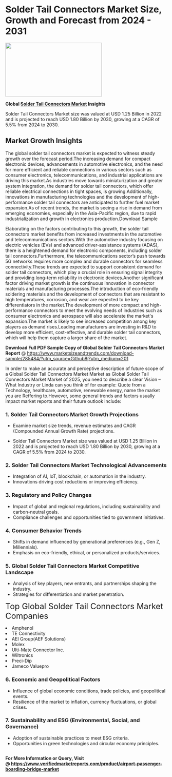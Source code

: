 <H1>Solder Tail Connectors Market Size, Growth and Forecast from 2024 - 2031</H1><img class="aligncenter size-medium wp-image-584254" src="https://thirdeyenews.in/wp-content/uploads/2024/09/Global-Market-Research-300x168.jpeg" alt="" width="300" height="168" /><p><strong>Global&nbsp;<a href="https://www.marketsizeandtrends.com/download-sample/285484/?utm_source=Github8j?utm_medium=201">Solder Tail Connectors Market</a> Insights</strong></p><p>Solder Tail Connectors Market size was valued at USD 1.25 Billion in 2022 and is projected to reach USD 1.80 Billion by 2030, growing at a CAGR of 5.5% from 2024 to 2030.</p><p><h2>Market Growth Insights</h2> <p>The global solder tail connectors market is expected to witness steady growth over the forecast period.The increasing demand for compact electronic devices, advancements in automotive electronics, and the need for more efficient and reliable connections in various sectors such as consumer electronics, telecommunications, and industrial applications are driving this market.As industries move towards miniaturization and greater system integration, the demand for solder tail connectors, which offer reliable electrical connections in tight spaces, is growing.Additionally, innovations in manufacturing technologies and the development of high-performance solder tail connectors are anticipated to further fuel market expansion.As of recent trends, the market is seeing a rise in demand from emerging economies, especially in the Asia-Pacific region, due to rapid industrialization and growth in electronics production.Download Sample</p> <p>Elaborating on the factors contributing to this growth, the solder tail connectors market benefits from increased investments in the automotive and telecommunications sectors.With the automotive industry focusing on electric vehicles (EVs) and advanced driver-assistance systems (ADAS), there is a heightened demand for electronic components, including solder tail connectors.Furthermore, the telecommunications sector’s push towards 5G networks requires more complex and durable connectors for seamless connectivity.These trends are expected to support consistent demand for solder tail connectors, which play a crucial role in ensuring signal integrity and providing long-term reliability in electronic devices.Another significant factor driving market growth is the continuous innovation in connector materials and manufacturing processes.The introduction of eco-friendly soldering materials and the development of connectors that are resistant to high temperatures, corrosion, and wear are expected to be key differentiators in the market.The development of more compact and high-performance connectors to meet the evolving needs of industries such as consumer electronics and aerospace will also accelerate the market's expansion.The market is likely to see increased competition among key players as demand rises.Leading manufacturers are investing in R&D to develop more efficient, cost-effective, and durable solder tail connectors, which will help them capture a larger share of the market.</p><p><span class=""><strong>Download Full PDF Sample Copy of Global Solder Tail Connectors Market Report</strong> @ <a href="https://www.marketsizeandtrends.com/download-sample/285484/?utm_source=Github8j?utm_medium=201" target="_blank">https://www.marketsizeandtrends.com/download-sample/285484/?utm_source=Github8j?utm_medium=201</a></span></p><p>In order to make an accurate and perceptive description of future scope of a Global&nbsp;Solder Tail Connectors Market Market as Global&nbsp;Solder Tail Connectors Market Market of 2025, you need to describe a clear Vision &ndash; What Industry or Linda can you think of for example: Quote from a Technology, healthcare, automotive, renewable energy, name the market you are Reffering to.However, some general trends and factors usually impact market reports and their future outlook include:</p><h3>1.&nbsp;<strong>Solder Tail Connectors Market Growth Projections</strong></h3><ul><li>Examine market size trends, revenue estimates and CAGR (Compounded Annual Growth Rate) projections.</li><li><p>Solder Tail Connectors Market size was valued at USD 1.25 Billion in 2022 and is projected to reach USD 1.80 Billion by 2030, growing at a CAGR of 5.5% from 2024 to 2030.</p></li></ul><h3>2.&nbsp;<strong>Solder Tail Connectors Market Technological Advancements</strong></h3><ul><li>Integration of AI, IoT, blockchain, or automation in the industry.</li><li>Innovations driving cost reductions or improving efficiency.</li></ul><h3>3.&nbsp;<strong>Regulatory and Policy Changes</strong></h3><ul><li>Impact of global and regional regulations, including sustainability and carbon-neutral goals.</li><li>Compliance challenges and opportunities tied to government initiatives.</li></ul><h3>4.&nbsp;<strong>Consumer Behavior Trends</strong></h3><ul><li>Shifts in demand influenced by generational preferences (e.g., Gen Z, Millennials).</li><li>Emphasis on eco-friendly, ethical, or personalized products/services.</li></ul><h3>5.&nbsp;<strong>Global Solder Tail Connectors Market Competitive Landscape</strong></h3><ul><li>Analysis of key players, new entrants, and partnerships shaping the industry.</li><li>Strategies for differentiation and market penetration.</li></ul><p data-pm-slice="1 1 []"><span style="color: inherit; font-family: inherit; font-size: 25px;">Top Global Solder Tail Connectors Market Companies</span></p><div class="" data-test-id=""><p><li>Amphenol</li><li> TE Connectivity</li><li> AEI Group(AEF Solutions)</li><li> Molex</li><li> Ulti-Mate Connector Inc.</li><li> Wiltronics</li><li> Preci-Dip</li><li> Jameco Valuepro</li></p></div><h3>6.&nbsp;<strong>Economic and Geopolitical Factors</strong></h3><ul><li>Influence of global economic conditions, trade policies, and geopolitical events.</li><li>Resilience of the market to inflation, currency fluctuations, or global crises.</li></ul><h3>7.&nbsp;<strong>Sustainability and ESG (Environmental, Social, and Governance)</strong></h3><ul><li>Adoption of sustainable practices to meet ESG criteria.</li><li>Opportunities in green technologies and circular economy principles.</li></ul><h2><strong style="font-size: 14px;">For More Information or Query, Visit @&nbsp;</strong><a style="background-color: #ffffff; font-size: 14px;" href="https://www.marketsizeandtrends.com/report/solder-tail-connectors-market/" target="_blank">https://www.verifiedmarketreports.com/product/airport-passenger-boarding-bridge-market</a></h2>